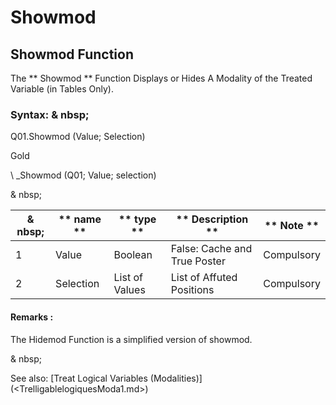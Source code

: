 # Showmod

## Showmod Function

The ** Showmod ** Function Displays or Hides A Modality of the Treated Variable (in Tables Only).

### Syntax: & nbsp;

Q01.Showmod (Value; Selection)

Gold

\ _Showmod (Q01; Value; selection)

& nbsp;

| & nbsp; | ** name ** | ** type ** | ** Description ** | ** Note ** |
| --- | --- | --- | --- | --- |
| &#49; | Value | Boolean | False: Cache and True Poster | Compulsory |
| &#50; | Selection | List of Values ​​| List of Affuted Positions | Compulsory |


#### Remarks :

The Hidemod Function is a simplified version of showmod.

& nbsp;

See also: [Treat Logical Variables (Modalities)] (<TrelligablelogiquesModa1.md>)